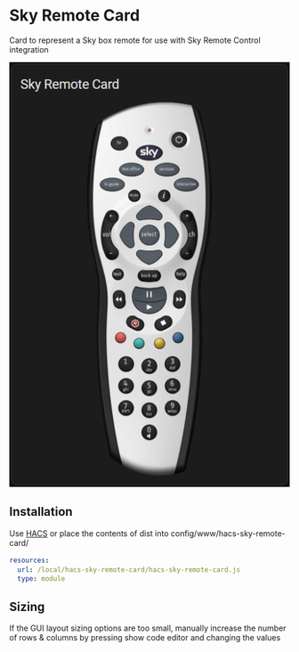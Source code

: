 # Sky Remote Card

Card to represent a Sky box remote for use with Sky Remote Control integration

![Image of a sky remote](skyremotecard.png)

## Installation

Use [HACS](https://hacs.xyz) or place the contents of dist into config/www/hacs-sky-remote-card/

```yaml
resources:
  url: /local/hacs-sky-remote-card/hacs-sky-remote-card.js
  type: module
```

## Sizing

If the GUI layout sizing options are too small, manually increase the number of rows & columns by pressing show code editor and changing the values
